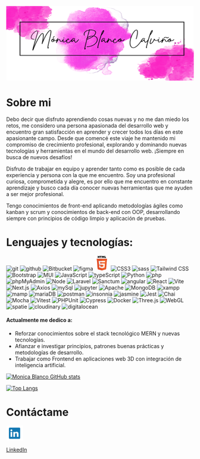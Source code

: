 <img src="./img/header.png" alt="Imagen del header donde me identifico" style="height: 200px; width: 100%;">

# Sobre mi
Debo decir que disfruto aprendiendo cosas nuevas y no me dan miedo los retos, me considero una persona apasionada del desarrollo web y encuentro gran satisfacción en aprender y crecer todos los días en este apasionante campo. Desde que comencé este viaje he mantenido mi compromiso de crecimiento profesional, explorando y dominando nuevas tecnologías y herramientas en el mundo del desarrollo web. ¡Siempre en busca de nuevos desafíos!

Disfruto de trabajar en equipo y aprender tanto como es posible de cada experiencia y persona con la que me encuentro. Soy una profesional curiosa, comprometida y alegre, es por ello que me encuentro en constante aprendizaje y busco cada día conocer nuevas herramientas que me ayuden a ser mejor profesional. 

Tengo conocimientos de front-end aplicando metodologías ágiles como kanban y scrum y conocimientos de back-end con OOP, desarrollando siempre con principios de código limpio y aplicación de pruebas. 

# Lenguajes y tecnologías:

<div>
<img src="https://www.vectorlogo.zone/logos/git-scm/git-scm-icon.svg" alt="git" width="40" height="40"/>
<img src="https://cdn-icons-png.flaticon.com/512/25/25231.png" alt="github" width="40" heigth="40"/>
<img src="https://www.vectorlogo.zone/logos/bitbucket/bitbucket-icon.svg" alt="Bitbucket" width="40" heigth="40"/>
<img src="https://www.vectorlogo.zone/logos/figma/figma-icon.svg" alt="figma" width="40" height="40"/>
<img src="https://raw.githubusercontent.com/devicons/devicon/master/icons/html5/html5-original-wordmark.svg" alt="html5" width="40" height="40"/>
<img src="https://profilinator.rishav.dev/skills-assets/css3-original-wordmark.svg" alt="CSS3" height="40" />  
<img src='https://www.vectorlogo.zone/logos/sass-lang/sass-lang-icon.svg' alt="sass" width="40" height="40" />
<img src='https://cdn.worldvectorlogo.com/logos/tailwind-css-1.svg' alt="Tailwind CSS"  height="40" width="60"/>
<img src='https://www.vectorlogo.zone/logos/getbootstrap/getbootstrap-ar21~bgwhite.svg' alt="Bootstrap"  height="40" width="50"/>
<img src='https://www.vectorlogo.zone/logos/mui/mui-ar21~bgwhite.svg' alt="MUI"  height="40" width="50"/>
<img  src="https://profilinator.rishav.dev/skills-assets/javascript-original.svg" alt="JavaScript" width="40" height="40" />
<img src="https://www.vectorlogo.zone/logos/typescriptlang/typescriptlang-icon.svg" alt="typeScript" width="40" height="40"/>
<img src="https://www.vectorlogo.zone/logos/python/python-icon.svg" alt="Python" width="40" height="40"/>
<img src="https://raw.githubusercontent.com/jmnote/z-icons/master/svg/php.svg" alt="php" width="40" height="40"/>
<img src="https://www.vectorlogo.zone/logos/phpmyadmin/phpmyadmin-ar21.svg" alt="phpMyAdmin" width="60" height="40"/>
<img src="https://www.vectorlogo.zone/logos/nodejs/nodejs-horizontal.svg" alt="Node" width="60" height="40"/>
<img src="https://profilinator.rishav.dev/skills-assets/laravel-plain-wordmark.svg" alt="Laravel" width="40" height="40"/>
  <img src="https://miro.medium.com/v2/resize:fit:640/0*r3O0lVqhmhgql4Co.png" alt="Sanctum" width="60" height="40"/>
<img src="https://www.vectorlogo.zone/logos/angular/angular-ar21.svg" alt="angular" width="60" height="30"/>
<img src="https://profilinator.rishav.dev/skills-assets/react-original-wordmark.svg" alt="React" width="40" height="30" />
<img src="https://www.vectorlogo.zone/logos/vitejsdev/vitejsdev-ar21~bgwhite.svg" alt="Vite" width="60" height="40" />
<img src="https://www.vectorlogo.zone/logos/nextjs/nextjs-ar21~bgwhite.svg" alt="Next.js" width="50" height="40" />
<img src="https://www.vectorlogo.zone/logos/axios/axios-ar21~bgwhite.svg" alt="Axios" width="40" height="40" />
<img src="https://profilinator.rishav.dev/skills-assets/mysql-original-wordmark.svg" alt="mySql" width="50" height="40"/>
<img src="https://www.vectorlogo.zone/logos/jupyter/jupyter-ar21~bgwhite.svg" alt="jupyter" width="50" height="40"/>
<img src="https://www.vectorlogo.zone/logos/apache/apache-ar21.svg" alt="Apache" width="50" height="40"/>
<img src="https://www.vectorlogo.zone/logos/mongodb/mongodb-ar21~bgwhite.svg" alt="MongoDB" width="60" height="40"/>
<img src="https://profilinator.rishav.dev/skills-assets/xampp.png" alt="xampp" width="40" height="40"/>
<img src="https://www.pngkey.com/png/detail/802-8025481_mamp-mamp-icon.png" alt="mamp" width="40" height="40"/>
<img src="https://www.vectorlogo.zone/logos/mariadb/mariadb-ar21~bgwhite.svg" alt="mariaDB" width="60" height="40"/>
<img src="https://res.cloudinary.com/postman/image/upload/t_team_logo/v1629869194/team/2893aede23f01bfcbd2319326bc96a6ed0524eba759745ed6d73405a3a8b67a8" alt="postman" width="40" height="40"/>
<img src="https://spin.atomicobject.com/wp-content/uploads/insomnia.jpg" alt="insonnia" width="60" height="40"/>
<img src="https://www.vectorlogo.zone/logos/jasmine/jasmine-ar21~bgwhite.svg" alt="jasmine" width="60" height="50"/>
<img src="https://www.vectorlogo.zone/logos/jestjsio/jestjsio-ar21.svg" alt="Jest" width="50" height="40"/>
<img src="https://www.vectorlogo.zone/logos/chaijs/chaijs-ar21.svg" alt="Chai" width="50" height="50"/>
<img src="https://www.vectorlogo.zone/logos/mochajs/mochajs-ar21.svg" alt="Mocha" width="50" height="50"/>
<img src="https://www.vectorlogo.zone/logos/vitessio/vitessio-ar21~bgwhite.svg" alt="Vitest" width="50" height="40"/>
<img src="https://encrypted-tbn0.gstatic.com/images?q=tbn:ANd9GcTxheAd698kuEp_JigbYHFntCAvC4NJADdSZg&s" alt="PHPUnit" width="40" height="40"/>
<img src="https://encrypted-tbn0.gstatic.com/images?q=tbn:ANd9GcT7QNRD58OdpdN-4L9PFtuhUzvkFwQLo76HlA&s" alt="Cypress" width="60" height="40"/>
<img src="https://www.vectorlogo.zone/logos/docker/docker-official.svg" alt="Docker" width="50" height="40"/>
<img src="https://i.imgur.com/ygvUXeo.png" alt="Three.js" width="60" height="40"/>
<img src="https://immersivepro.es/wp-content/uploads/2020/12/48.1.png" alt="WebGL" width="60" height="40"/>
<img src="https://spatie.be/images/og-image.jpg" alt="spatie" width="60" height="40"/>
<img src="https://antoniofernandez.com/assets/blog/cloudinary.png" alt="cloudinary" width="60" height="40"/>
<img src="https://upload.wikimedia.org/wikipedia/commons/thumb/f/ff/DigitalOcean_logo.svg/1200px-DigitalOcean_logo.svg.png" alt="digitalocean" width="60" height="40"/>
</div>

#### Actualmente me dedico a:

- Reforzar conocimientos sobre el stack tecnológico MERN y nuevas tecnologías.
- Afianzar e investigar principios, patrones buenas prácticas y metodologías de desarrollo.
- Trabajar como Frontend en aplicaciones web 3D con integración de inteligencia artificial.

[![Monica Blanco GitHub stats](https://github-readme-stats.vercel.app/api?username=mgblanco10)](https://github.com/mgblanco10/github-readme-stats) 

<!--  ![Monica Blanco GitHub stats](https://github-readme-stats.vercel.app/api?username=mgblanco10&hide=contribs,prs)  -->

 <!--![Monica GitHub stats](https://github-readme-stats.vercel.app/api?username=mgblanco10&show_icons=true)  -->

<!-- [![Top Langs](https://github-readme-stats.vercel.app/api/top-langs/?username=mgblanco10&langs_count=8)](https://github.com/mgblanco10/github-readme-stats)  -->

<!-- [![Top Langs](https://github-readme-stats.vercel.app/api/top-langs/?username=mgblanco10&layout=compact)](https://github.com/mgblanco10/github-readme-stats)

[![Top Langs](https://github-readme-stats.vercel.app/api/top-langs/?username=mgblanco10&exclude_repo=CHATGPT)](https://github.com/mgblanco10/github-readme-stats) -->

<!-- [![Top Langs](https://github-readme-stats.vercel.app/api/top-langs/?username=mgblanco10&hide=CHATGPT,courseraPython)](https://github.com/mgblanco10/github-readme-stats) -->

[![Top Langs](https://github-readme-stats.vercel.app/api/top-langs/?username=mgblanco10&layout=compact&hide=CHATGPT,courseraPython&langs_count=10&exclude_repo=courseraPython&hide_border=true&theme=dark&hide_title=true&token=<TOKEN>)](https://github.com/mgblanco10/github-readme-stats)





# Contáctame 
<img alt="Logo de Linkedin" src="./img/linkedinLogo.png" width="45">

[LinkedIn](https://www.linkedin.com/in/monicablancocalvi%C3%B1o/)

